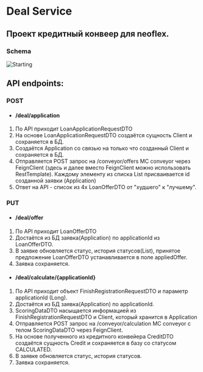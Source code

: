# Deal Service

## Проект кредитный конвеер для neoflex.

### Schema

![Starting](/images/schema.png)


## API endpoints:

### POST

* #### /deal/application

1. По API приходит LoanApplicationRequestDTO
2. На основе LoanApplicationRequestDTO создаётся сущность Client и сохраняется в БД.
3. Создаётся Application со связью на только что созданный Client и сохраняется в БД.
4. Отправляется POST запрос на /conveyor/offers МС conveyor через FeignClient (здесь и далее вместо FeignClient можно использовать RestTemplate). Каждому элементу из списка List<LoanOfferDTO> присваивается id созданной заявки (Application)
5. Ответ на API - список из 4х LoanOfferDTO от "худшего" к "лучшему".

### PUT
* #### /deal/offer

1. По API приходит LoanOfferDTO
2. Достаётся из БД заявка(Application) по applicationId из LoanOfferDTO.
3. В заявке обновляется статус, история статусов(List<ApplicationStatusHistoryDTO>), принятое предложение LoanOfferDTO устанавливается в поле appliedOffer.
4. Заявка сохраняется.

* #### /deal/calculate/{applicationId}

1. По API приходит объект FinishRegistrationRequestDTO и параметр applicationId (Long).
2. Достаётся из БД заявка(Application) по applicationId.
3. ScoringDataDTO насыщается информацией из FinishRegistrationRequestDTO и Client, который хранится в Application
4. Отправляется POST запрос на /conveyor/calculation МС conveyor с телом ScoringDataDTO через FeignClient.
5. На основе полученного из кредитного конвейера CreditDTO создаётся сущность Credit и сохраняется в базу со статусом CALCULATED.
6. В заявке обновляется статус, история статусов.
7. Заявка сохраняется.